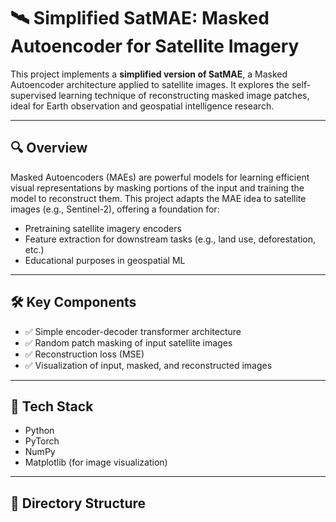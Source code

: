 # 🛰️ Simplified SatMAE: Masked Autoencoder for Satellite Imagery

This project implements a **simplified version of SatMAE**, a Masked Autoencoder architecture applied to satellite images. It explores the self-supervised learning technique of reconstructing masked image patches, ideal for Earth observation and geospatial intelligence research.

---

## 🔍 Overview

Masked Autoencoders (MAEs) are powerful models for learning efficient visual representations by masking portions of the input and training the model to reconstruct them. This project adapts the MAE idea to satellite images (e.g., Sentinel-2), offering a foundation for:

- Pretraining satellite imagery encoders
- Feature extraction for downstream tasks (e.g., land use, deforestation, etc.)
- Educational purposes in geospatial ML

---

## 🛠️ Key Components

- ✅ Simple encoder-decoder transformer architecture
- ✅ Random patch masking of input satellite images
- ✅ Reconstruction loss (MSE)
- ✅ Visualization of input, masked, and reconstructed images

---

## 🧰 Tech Stack

- Python
- PyTorch
- NumPy
- Matplotlib (for image visualization)

---

## 📁 Directory Structure


